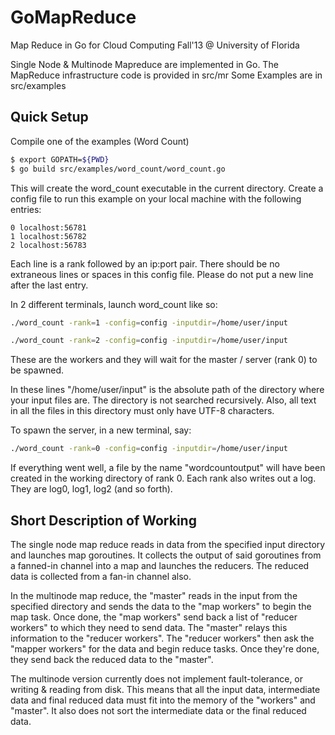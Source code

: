 GoMapReduce
===========

Map Reduce in Go for Cloud Computing Fall'13 @ University of Florida

Single Node & Multinode Mapreduce are implemented in Go.
The MapReduce infrastructure code is provided in src/mr
Some Examples are in src/examples


Quick Setup
-----------
Compile one of the examples (Word Count)
```BASH
$ export GOPATH=${PWD}
$ go build src/examples/word_count/word_count.go
```
This will create the word_count executable in the current directory.
Create a config file to run this example on your local machine with the following entries:
```
0 localhost:56781
1 localhost:56782
2 localhost:56783
```
Each line is a rank followed by an ip:port pair. There should be no extraneous lines or spaces in this config file. Please do not put a new line after the last entry. 

In 2 different terminals, launch word_count like so:
```BASH
./word_count -rank=1 -config=config -inputdir=/home/user/input 

./word_count -rank=2 -config=config -inputdir=/home/user/input 
```

These are the workers and they will wait for the master / server (rank 0) to be spawned.

In these lines "/home/user/input" is the absolute path of the directory where your input files are. The directory is not searched recursively. Also, all text in all the files in this directory must only have UTF-8 characters.

To spawn the server, in a new terminal, say:
```BASH
./word_count -rank=0 -config=config -inputdir=/home/user/input 
```
If everything went well, a file by the name "wordcountoutput" will have been created in the working directory of rank 0. Each rank also writes out a log. They are log0, log1, log2 (and so forth). 


Short Description of Working
----------------------------
The single node map reduce reads in data from the specified input directory and launches map goroutines. It collects the output of said goroutines from a fanned-in channel into a map and launches the reducers. The reduced data is collected from a fan-in channel also.

In the multinode map reduce, the "master" reads in the input from the specified directory and sends the data to the "map workers" to begin the map task. Once done, the "map workers" send back a list of "reducer workers" to which they need to send data. The "master" relays this information to the "reducer workers". The "reducer workers" then ask the "mapper workers" for the data and begin reduce tasks. Once they're done, they send back the reduced data to the "master".

The multinode version currently does not implement fault-tolerance, or writing & reading from disk. This means that all the input data, intermediate data and final reduced data must fit into the memory of the "workers" and "master". It also does not sort the intermediate data or the final reduced data.






